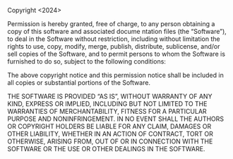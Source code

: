 Copyright <2024> <MERON GHIRMAY TEKLE>

Permission is hereby granted, free of charge, to any person obtaining a copy of this software and associated docume
ntation files (the “Software”), to deal in the Software without restriction, including without limitation the 
rights to use, copy, modify, merge, publish, distribute, sublicense, and/or sell copies of the Software, and to 
permit persons to whom the Software is furnished to do so, subject to the following conditions:

The above copyright notice and this permission notice shall be included in all copies or substantial portions of 
the Software.

THE SOFTWARE IS PROVIDED “AS IS”, WITHOUT WARRANTY OF ANY KIND, EXPRESS OR IMPLIED, INCLUDING BUT NOT LIMITED TO 
THE WARRANTIES OF MERCHANTABILITY, FITNESS FOR A PARTICULAR PURPOSE AND NONINFRINGEMENT. IN NO EVENT SHALL THE 
AUTHORS OR COPYRIGHT HOLDERS BE LIABLE FOR ANY CLAIM, DAMAGES OR OTHER LIABILITY, WHETHER IN AN ACTION OF CONTRACT,
 TORT OR OTHERWISE, ARISING FROM, OUT OF OR IN CONNECTION WITH THE SOFTWARE OR THE USE OR OTHER DEALINGS IN THE 
SOFTWARE.
